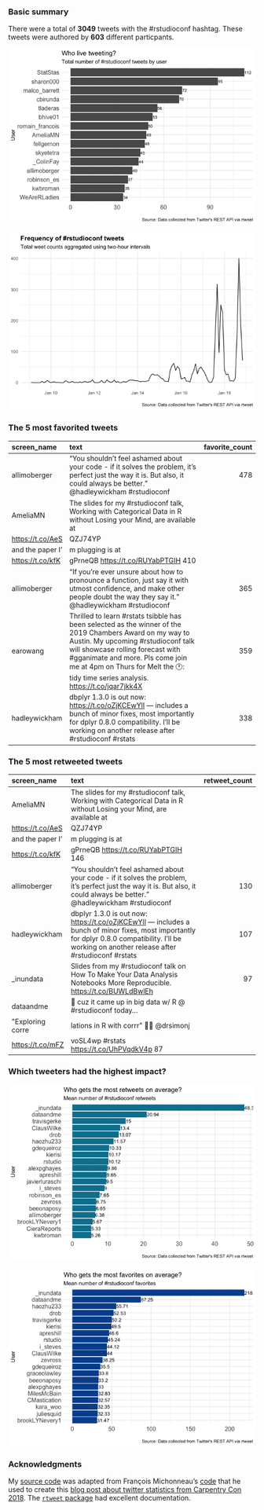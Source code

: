### Basic summary

There were a total of **3049** tweets with the \#rstudioconf hashtag.
These tweets were authored by **603** different particpants.

![](rtweets_rstudioconf_figs/topusers-1.png)

![](rtweets_rstudioconf_figs/tweet_timeline-1.png)

### The 5 most favorited tweets

<table>
<thead>
<tr class="header">
<th style="text-align: left;">screen_name</th>
<th style="text-align: left;">text</th>
<th style="text-align: right;">favorite_count</th>
</tr>
</thead>
<tbody>
<tr class="odd">
<td style="text-align: left;">allimoberger</td>
<td style="text-align: left;">“You shouldn’t feel ashamed about your code - if it solves the problem, it’s perfect just the way it is. But also, it could always be better.” <span class="citation" data-cites="hadleywickham">@hadleywickham</span> #rstudioconf</td>
<td style="text-align: right;">478</td>
</tr>
<tr class="even">
<td style="text-align: left;">AmeliaMN</td>
<td style="text-align: left;">The slides for my #rstudioconf talk, Working with Categorical Data in R without Losing your Mind, are available at</td>
<td style="text-align: right;"></td>
</tr>
<tr class="odd">
<td style="text-align: left;"><a href="https://t.co/AeS" class="uri">https://t.co/AeS</a></td>
<td style="text-align: left;">QZJ74YP</td>
<td style="text-align: right;"></td>
</tr>
<tr class="even">
<td style="text-align: left;">and the paper I’</td>
<td style="text-align: left;">m plugging is at</td>
<td style="text-align: right;"></td>
</tr>
<tr class="odd">
<td style="text-align: left;"><a href="https://t.co/kfK" class="uri">https://t.co/kfK</a></td>
<td style="text-align: left;">gPrneQB <a href="https://t.co/RUYabPTGIH" class="uri">https://t.co/RUYabPTGIH</a> 410</td>
<td style="text-align: right;"></td>
</tr>
<tr class="even">
<td style="text-align: left;">allimoberger</td>
<td style="text-align: left;">“If you’re ever unsure about how to pronounce a function, just say it with utmost confidence, and make other people doubt the way they say it.” <span class="citation" data-cites="hadleywickham">@hadleywickham</span> #rstudioconf</td>
<td style="text-align: right;">365</td>
</tr>
<tr class="odd">
<td style="text-align: left;">earowang</td>
<td style="text-align: left;">Thrilled to learn #rstats tsibble has been selected as the winner of the 2019 Chambers Award on my way to Austin. My upcoming #rstudioconf talk will showcase rolling forecast with #gganimate and more. Pls come join me at 4pm on Thurs for Melt the 🕐: tidy time series analysis. <a href="https://t.co/jqar7jkk4X" class="uri">https://t.co/jqar7jkk4X</a></td>
<td style="text-align: right;">359</td>
</tr>
<tr class="even">
<td style="text-align: left;">hadleywickham</td>
<td style="text-align: left;">dbplyr 1.3.0 is out now: <a href="https://t.co/oZjKCEwYlI" class="uri">https://t.co/oZjKCEwYlI</a> — includes a bunch of minor fixes, most importantly for dplyr 0.8.0 compatibility. I’ll be working on another release after #rstudioconf #rstats</td>
<td style="text-align: right;">338</td>
</tr>
</tbody>
</table>

### The 5 most retweeted tweets

<table>
<thead>
<tr class="header">
<th style="text-align: left;">screen_name</th>
<th style="text-align: left;">text</th>
<th style="text-align: right;">retweet_count</th>
</tr>
</thead>
<tbody>
<tr class="odd">
<td style="text-align: left;">AmeliaMN</td>
<td style="text-align: left;">The slides for my #rstudioconf talk, Working with Categorical Data in R without Losing your Mind, are available at</td>
<td style="text-align: right;"></td>
</tr>
<tr class="even">
<td style="text-align: left;"><a href="https://t.co/AeS" class="uri">https://t.co/AeS</a></td>
<td style="text-align: left;">QZJ74YP</td>
<td style="text-align: right;"></td>
</tr>
<tr class="odd">
<td style="text-align: left;">and the paper I’</td>
<td style="text-align: left;">m plugging is at</td>
<td style="text-align: right;"></td>
</tr>
<tr class="even">
<td style="text-align: left;"><a href="https://t.co/kfK" class="uri">https://t.co/kfK</a></td>
<td style="text-align: left;">gPrneQB <a href="https://t.co/RUYabPTGIH" class="uri">https://t.co/RUYabPTGIH</a> 146</td>
<td style="text-align: right;"></td>
</tr>
<tr class="odd">
<td style="text-align: left;">allimoberger</td>
<td style="text-align: left;">“You shouldn’t feel ashamed about your code - if it solves the problem, it’s perfect just the way it is. But also, it could always be better.” <span class="citation" data-cites="hadleywickham">@hadleywickham</span> #rstudioconf</td>
<td style="text-align: right;">130</td>
</tr>
<tr class="even">
<td style="text-align: left;">hadleywickham</td>
<td style="text-align: left;">dbplyr 1.3.0 is out now: <a href="https://t.co/oZjKCEwYlI" class="uri">https://t.co/oZjKCEwYlI</a> — includes a bunch of minor fixes, most importantly for dplyr 0.8.0 compatibility. I’ll be working on another release after #rstudioconf #rstats</td>
<td style="text-align: right;">107</td>
</tr>
<tr class="odd">
<td style="text-align: left;">_inundata</td>
<td style="text-align: left;">Slides from my #rstudioconf talk on How To Make Your Data Analysis Notebooks More Reproducible. <a href="https://t.co/BUWLdBwlEh" class="uri">https://t.co/BUWLdBwlEh</a></td>
<td style="text-align: right;">97</td>
</tr>
<tr class="even">
<td style="text-align: left;">dataandme</td>
<td style="text-align: left;">💖 cuz it came up in big data w/ R @ #rstudioconf today…</td>
<td style="text-align: right;"></td>
</tr>
<tr class="odd">
<td style="text-align: left;">&quot;Exploring corre</td>
<td style="text-align: left;">lations in R with corrr&quot; 👨‍⚕️ <span class="citation" data-cites="drsimonj">@drsimonj</span></td>
<td style="text-align: right;"></td>
</tr>
<tr class="even">
<td style="text-align: left;"><a href="https://t.co/mFZ" class="uri">https://t.co/mFZ</a></td>
<td style="text-align: left;">voSL4wp #rstats <a href="https://t.co/UhPVqdkV4p" class="uri">https://t.co/UhPVqdkV4p</a> 87</td>
<td style="text-align: right;"></td>
</tr>
</tbody>
</table>

### Which tweeters had the highest impact?

![](rtweets_rstudioconf_figs/meanretweet-1.png)

![](rtweets_rstudioconf_figs/meanfav-1.png)

### Acknowledgments

My [source
code](https://github.com/raynamharris/cefp2019/blob/master/dataviz/rtweets_rstudioconf.md)
was adapted from François Michonneau’s
[code](https://github.com/fmichonneau/2018-carpentrycon-tweets/blob/master/index.Rmd)
that he used to create this [blog post about twitter statistics from
Carpentry Con
2018](https://carpentries.org/2018/06/carpentrycon-tweets). The
[`rtweet` package](https://rtweet.info/) had excellent documentation.
